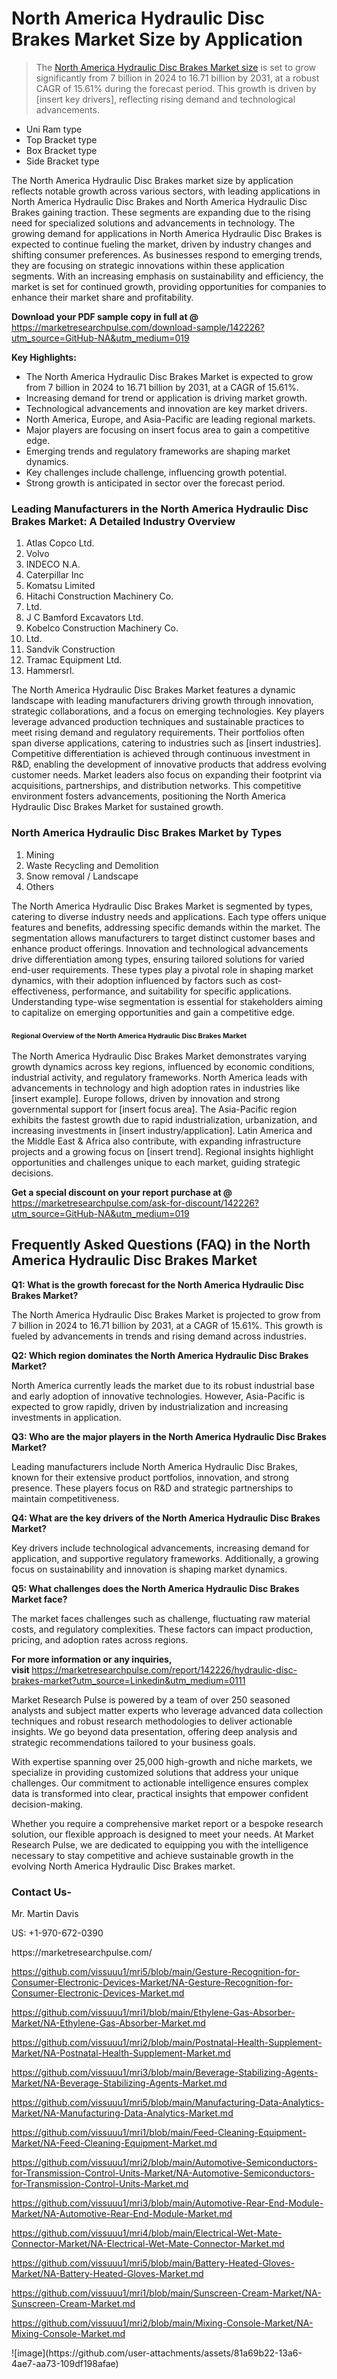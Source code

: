 <h1>North America Hydraulic Disc Brakes Market&nbsp;Size by Application</h1><blockquote><p>The <a href="https://marketresearchpulse.com/download-sample/142226?utm_source=GitHub-NA&amp;utm_medium=019">North America Hydraulic Disc Brakes Market size</a> is set to grow significantly from 7 billion in 2024 to 16.71 billion by 2031, at a robust CAGR of 15.61% during the forecast period. This growth is driven by [insert key drivers], reflecting rising demand and technological advancements.</p></blockquote><ul><li>Uni Ram type<li> Top Bracket type<li> Box Bracket type<li> Side Bracket type</li></ul><p>The North America Hydraulic Disc Brakes market size by application reflects notable growth across various sectors, with leading applications in North America Hydraulic Disc Brakes and North America Hydraulic Disc Brakes gaining traction. These segments are expanding due to the rising need for specialized solutions and advancements in technology. The growing demand for applications in North America Hydraulic Disc Brakes is expected to continue fueling the market, driven by industry changes and shifting consumer preferences. As businesses respond to emerging trends, they are focusing on strategic innovations within these application segments. With an increasing emphasis on sustainability and efficiency, the market is set for continued growth, providing opportunities for companies to enhance their market share and profitability.</p><p><strong>Download your PDF sample copy in full at @ </strong><a href="https://marketresearchpulse.com/download-sample/142226?utm_source=GitHub-NA&amp;utm_medium=019">https://marketresearchpulse.com/download-sample/142226?utm_source=GitHub-NA&amp;utm_medium=019</a></p><p><strong>Key Highlights: </strong></p><ul><li>The North America Hydraulic Disc Brakes Market is expected to grow from 7 billion in 2024 to 16.71 billion by 2031, at a CAGR of 15.61%.</li><li>Increasing demand for trend or application is driving market growth.</li><li>Technological advancements and innovation are key market drivers.</li><li>North America, Europe, and Asia-Pacific are leading regional markets.</li><li>Major players are focusing on insert focus area to gain a competitive edge.</li><li>Emerging trends and regulatory frameworks are shaping market dynamics.</li><li>Key challenges include challenge, influencing growth potential.</li><li>Strong growth is anticipated in sector over the forecast period.</li></ul><h3>Leading Manufacturers in the North America Hydraulic Disc Brakes Market: A Detailed Industry Overview</h3><ol><li>Atlas Copco Ltd.</li><li>Volvo</li><li>INDECO N.A.</li><li>Caterpillar Inc</li><li>Komatsu Limited</li><li>Hitachi Construction Machinery Co.</li><li>Ltd.</li><li>J C Bamford Excavators Ltd.</li><li>Kobelco Construction Machinery Co.</li><li>Ltd.</li><li>Sandvik Construction</li><li>Tramac Equipment Ltd.</li><li>Hammersrl.</li></ol><div class="flex max-w-full flex-col flex-grow"><div class="min-h-8 text-message flex w-full flex-col items-end gap-2 whitespace-normal break-words [.text-message+&amp;]:mt-5" dir="auto" data-message-author-role="assistant" data-message-id="fd8432e4-4910-450d-b182-61b7bfb0a01f" data-message-model-slug="gpt-4o"><div class="flex w-full flex-col gap-1 empty:hidden first:pt-[3px]"><div class="markdown prose w-full break-words dark:prose-invert light"><p>The North America Hydraulic Disc Brakes Market features a dynamic landscape with leading manufacturers driving growth through innovation, strategic collaborations, and a focus on emerging technologies. Key players leverage advanced production techniques and sustainable practices to meet rising demand and regulatory requirements. Their portfolios often span diverse applications, catering to industries such as [insert industries]. Competitive differentiation is achieved through continuous investment in R&amp;D, enabling the development of innovative products that address evolving customer needs. Market leaders also focus on expanding their footprint via acquisitions, partnerships, and distribution networks. This competitive environment fosters advancements, positioning the North America Hydraulic Disc Brakes Market for sustained growth.</p></div></div></div></div><h3>North America Hydraulic Disc Brakes Market by Types</h3><ol><li>Mining<li> Waste Recycling and Demolition<li> Snow removal / Landscape<li> Others</li></ol><div class="flex max-w-full flex-col flex-grow"><div class="min-h-8 text-message flex w-full flex-col items-end gap-2 whitespace-normal break-words [.text-message+&amp;]:mt-5" dir="auto" data-message-author-role="assistant" data-message-id="084470be-0bb7-4664-bddf-5156b4f41249" data-message-model-slug="gpt-4o-mini"><div class="flex w-full flex-col gap-1 empty:hidden first:pt-[3px]"><div class="markdown prose w-full break-words dark:prose-invert light"><p>The North America Hydraulic Disc Brakes Market is segmented by types, catering to diverse industry needs and applications. Each type offers unique features and benefits, addressing specific demands within the market. The segmentation allows manufacturers to target distinct customer bases and enhance product offerings. Innovation and technological advancements drive differentiation among types, ensuring tailored solutions for varied end-user requirements. These types play a pivotal role in shaping market dynamics, with their adoption influenced by factors such as cost-effectiveness, performance, and suitability for specific applications. Understanding type-wise segmentation is essential for stakeholders aiming to capitalize on emerging opportunities and gain a competitive edge.</p></div></div></div></div><h3><span style="font-size: 11px;">Regional Overview of the North America Hydraulic Disc Brakes Market</span></h3><div class="flex max-w-full flex-col flex-grow"><div class="min-h-8 text-message flex w-full flex-col items-end gap-2 whitespace-normal break-words [.text-message+&amp;]:mt-5" dir="auto" data-message-author-role="assistant" data-message-id="e9038762-ce64-4e30-91c9-9bd413514231" data-message-model-slug="gpt-4o-mini"><div class="flex w-full flex-col gap-1 empty:hidden first:pt-[3px]"><div class="markdown prose w-full break-words dark:prose-invert light"><p>The North America Hydraulic Disc Brakes Market demonstrates varying growth dynamics across key regions, influenced by economic conditions, industrial activity, and regulatory frameworks. North America leads with advancements in technology and high adoption rates in industries like [insert example]. Europe follows, driven by innovation and strong governmental support for [insert focus area]. The Asia-Pacific region exhibits the fastest growth due to rapid industrialization, urbanization, and increasing investments in [insert industry/application]. Latin America and the Middle East &amp; Africa also contribute, with expanding infrastructure projects and a growing focus on [insert trend]. Regional insights highlight opportunities and challenges unique to each market, guiding strategic decisions.</p></div></div></div></div><p><strong>Get a special discount on your report purchase at @ </strong><a href="https://marketresearchpulse.com/ask-for-discount/142226?utm_source=GitHub-NA&amp;utm_medium=019">https://marketresearchpulse.com/ask-for-discount/142226?utm_source=GitHub-NA&amp;utm_medium=019</a></p><h2>Frequently Asked Questions (FAQ) in the North America Hydraulic Disc Brakes Market</h2><p><strong>Q1: What is the growth forecast for the North America Hydraulic Disc Brakes Market?</strong></p><p>The North America Hydraulic Disc Brakes Market is projected to grow from 7 billion in 2024 to 16.71 billion by 2031, at a CAGR of 15.61%. This growth is fueled by advancements in trends and rising demand across industries.</p><p><strong>Q2: Which region dominates the North America Hydraulic Disc Brakes Market?</strong></p><p>North America currently leads the market due to its robust industrial base and early adoption of innovative technologies. However, Asia-Pacific is expected to grow rapidly, driven by industrialization and increasing investments in application.</p><p><strong>Q3: Who are the major players in the North America Hydraulic Disc Brakes Market?</strong></p><p>Leading manufacturers include North America Hydraulic Disc Brakes, known for their extensive product portfolios, innovation, and strong presence. These players focus on R&amp;D and strategic partnerships to maintain competitiveness.</p><p><strong>Q4: What are the key drivers of the North America Hydraulic Disc Brakes Market?</strong></p><p>Key drivers include technological advancements, increasing demand for application, and supportive regulatory frameworks. Additionally, a growing focus on sustainability and innovation is shaping market dynamics.</p><p><strong>Q5: What challenges does the North America Hydraulic Disc Brakes Market face?</strong></p><p>The market faces challenges such as challenge, fluctuating raw material costs, and regulatory complexities. These factors can impact production, pricing, and adoption rates across regions.</p><p><strong>For more information or any inquiries, visit&nbsp;</strong><a href="https://marketresearchpulse.com/report/142226/hydraulic-disc-brakes-market?utm_source=Linkedin&utm_medium=0111">https://marketresearchpulse.com/report/142226/hydraulic-disc-brakes-market?utm_source=Linkedin&utm_medium=0111</a></p><p>Market Research Pulse is powered by a team of over 250 seasoned analysts and subject matter experts who leverage advanced data collection techniques and robust research methodologies to deliver actionable insights. We go beyond data presentation, offering deep analysis and strategic recommendations tailored to your business goals.</p><p>With expertise spanning over 25,000 high-growth and niche markets, we specialize in providing customized solutions that address your unique challenges. Our commitment to actionable intelligence ensures complex data is transformed into clear, practical insights that empower confident decision-making.</p><p>Whether you require a comprehensive market report or a bespoke research solution, our flexible approach is designed to meet your needs. At Market Research Pulse, we are dedicated to equipping you with the intelligence necessary to stay competitive and achieve sustainable growth in the evolving North America Hydraulic Disc Brakes market.</p><h3><strong>Contact Us-</strong></h3><p>Mr. Martin Davis</p><p>US: +1-970-672-0390</p><p>https://marketresearchpulse.com/</p><p><a href="https://github.com/vissuuu1/mri5/blob/main/Gesture-Recognition-for-Consumer-Electronic-Devices-Market/NA-Gesture-Recognition-for-Consumer-Electronic-Devices-Market.md">https://github.com/vissuuu1/mri5/blob/main/Gesture-Recognition-for-Consumer-Electronic-Devices-Market/NA-Gesture-Recognition-for-Consumer-Electronic-Devices-Market.md</a></p><p><a href="https://github.com/vissuuu1/mri1/blob/main/Ethylene-Gas-Absorber-Market/NA-Ethylene-Gas-Absorber-Market.md">https://github.com/vissuuu1/mri1/blob/main/Ethylene-Gas-Absorber-Market/NA-Ethylene-Gas-Absorber-Market.md</a></p><p><a href="https://github.com/vissuuu1/mri2/blob/main/Postnatal-Health-Supplement-Market/NA-Postnatal-Health-Supplement-Market.md">https://github.com/vissuuu1/mri2/blob/main/Postnatal-Health-Supplement-Market/NA-Postnatal-Health-Supplement-Market.md</a></p><p><a href="https://github.com/vissuuu1/mri3/blob/main/Beverage-Stabilizing-Agents-Market/NA-Beverage-Stabilizing-Agents-Market.md">https://github.com/vissuuu1/mri3/blob/main/Beverage-Stabilizing-Agents-Market/NA-Beverage-Stabilizing-Agents-Market.md</a></p><p><a href="https://github.com/vissuuu1/mri5/blob/main/Manufacturing-Data-Analytics-Market/NA-Manufacturing-Data-Analytics-Market.md">https://github.com/vissuuu1/mri5/blob/main/Manufacturing-Data-Analytics-Market/NA-Manufacturing-Data-Analytics-Market.md</a></p><p><a href="https://github.com/vissuuu1/mri1/blob/main/Feed-Cleaning-Equipment-Market/NA-Feed-Cleaning-Equipment-Market.md">https://github.com/vissuuu1/mri1/blob/main/Feed-Cleaning-Equipment-Market/NA-Feed-Cleaning-Equipment-Market.md</a></p><p><a href="https://github.com/vissuuu1/mri2/blob/main/Automotive-Semiconductors-for-Transmission-Control-Units-Market/NA-Automotive-Semiconductors-for-Transmission-Control-Units-Market.md">https://github.com/vissuuu1/mri2/blob/main/Automotive-Semiconductors-for-Transmission-Control-Units-Market/NA-Automotive-Semiconductors-for-Transmission-Control-Units-Market.md</a></p><p><a href="https://github.com/vissuuu1/mri3/blob/main/Automotive-Rear-End-Module-Market/NA-Automotive-Rear-End-Module-Market.md">https://github.com/vissuuu1/mri3/blob/main/Automotive-Rear-End-Module-Market/NA-Automotive-Rear-End-Module-Market.md</a></p><p><a href="https://github.com/vissuuu1/mri4/blob/main/Electrical-Wet-Mate-Connector-Market/NA-Electrical-Wet-Mate-Connector-Market.md">https://github.com/vissuuu1/mri4/blob/main/Electrical-Wet-Mate-Connector-Market/NA-Electrical-Wet-Mate-Connector-Market.md</a></p><p><a href="https://github.com/vissuuu1/mri5/blob/main/Battery-Heated-Gloves-Market/NA-Battery-Heated-Gloves-Market.md">https://github.com/vissuuu1/mri5/blob/main/Battery-Heated-Gloves-Market/NA-Battery-Heated-Gloves-Market.md</a></p><p><a href="https://github.com/vissuuu1/mri1/blob/main/Sunscreen-Cream-Market/NA-Sunscreen-Cream-Market.md">https://github.com/vissuuu1/mri1/blob/main/Sunscreen-Cream-Market/NA-Sunscreen-Cream-Market.md</a></p><p><a href="https://github.com/vissuuu1/mri2/blob/main/Mixing-Console-Market/NA-Mixing-Console-Market.md">https://github.com/vissuuu1/mri2/blob/main/Mixing-Console-Market/NA-Mixing-Console-Market.md</a></p>
![image](https://github.com/user-attachments/assets/81a69b22-13a6-4ae7-aa73-109df198afae)
